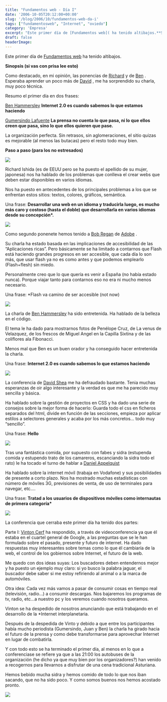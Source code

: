 ```yaml
---
title: "Fundamentos web - Día I"
date: '2006-10-05T20:12:00+00:00'
slug: '/blog/2006/10/fundamentos-web-da-i'
tags: ["fundamentosweb", "Internet", "oviedo"]
category: 'Empresa'
excerpt: "Este primer día de [Fundamentos web]( ha tenido altibajos.**Sinopsis (si vas con prisa lee esto)**Como destacado, en mi opinión, las ponencias de [Richard]("
draft: false
headerImage: 
---
```

Este primer día de [Fundamentos web](http://www.fundamentosweb.com) ha tenido altibajos.

**Sinopsis (si vas con prisa lee esto)**

Como destacado, en mi opinión, las ponencias de [Richard](http://www.fundamentosweb.org/2006/Ponentes/#richard) y de [Ben](http://www.fundamentosweb.org/2006/Ponentes/#ben) . Esperaba aprender un poco más de [David](http://www.fundamentosweb.org/2006/Ponentes/#dave) , me ha sorprendido su charla, muy poco técnica.

Resumo el primer día en dos frases:

[Ben Hammersley](http://www.fundamentosweb.org/2006/Ponentes/#ben) **Internet 2.0 es cuando sabemos lo que estamos haciendo**

[Gumersindo Lafuente](http://www.fundamentosweb.org/2006/Ponentes/#sindo) **La prensa no cuenta lo que pasa, ni lo que ellos creen que pasa, sino lo que ellos quieren que pase.**

La organización perfecta. Sin retrasos, sin aglomeraciones, el sitio quizas es mejorable (al menos las butacas) pero el resto todo muy bien.

**Paso a paso (para los no estresados)**

![](http://www.riojasoft.com/files/robert.jpg)

Richard Ishida (es de EEUU pero se ha puesto el apellido de su mujer, japonesa) nos ha hablado de los problemas que conlleva el crear webs que deben estar disponibles en varios idiomas.

Nos ha puesto en antecedentes de los principales problemas a los que se enfrentan estos sitios: textos, colores, gráficos, semántica.

Una frase: **Desarrollar una web en un idioma y traducirla luego, es mucho más caro y costoso (hasta el doble) que desarrollarla en varios idiomas desde su concepción\*.**

![](http://jorgegorka.files.wordpress.com/bob.jpg)

Como segundo ponenete hemos tenido a [Bob Regan](http://www.fundamentosweb.org/2006/Ponentes/#bob) de [Adobe](http://www.adobe.com/) .

Su charla ha estado basada en las implicaciones de accesibilidad de las “Aplicaciones ricas”. Pero básicamente se ha limitado a contarnos que Flash está haciendo grandes progresos en ser accesible, que cada día lo son más, que usar flash ya no es como antes y que podemos emplearlo (Flash+flesh) sin miedo.

Personalmente creo que lo que quería es venir a España (no había estado nunca). Porque viajar tanto para contarnos eso no era ni mucho menos necesario.

Una frase: \*Flash va camino de ser accesible (not now)

![](http://www.riojasoft.com/files/ben.jpg)

La charla de [Ben Hammersley](http://www.fundamentosweb.org/2006/Ponentes/#ben) ha sido entretenida. Ha hablado de la belleza en el código.

El tema le ha dado para mostrarnos fotos de Penélope Cruz, de La venus de Velazquez, de los frescos de Miguel Angel en la Capilla Sixtina y de las coliflores ala Fibonacci.

Menos mal que Ben es un buen orador y ha conseguido hacer entretenida la charla.

Una frase: **Internet 2.0 es cuando sabemos lo que estamos haciendo**

![](http://www.riojasoft.com/files/david.jpg)

La conferencia de [David Shea](http://www.fundamentosweb.org/2006/Ponentes/#dave) me ha defraudado bastante. Tenia muchas esperanzas de oir algo interesante y la verdad es que me ha parecido muy sencilla y básica.

Ha hablado sobre la gestión de proyectos en CSS y ha dado una serie de consejos sobre la mejor forma de hacerlo: Guarda todo el css en ficheros separados del html, divide en función de las secciones, empieza por aplicar estilos a selectores generales y acaba por los más concretos… todo muy “sencillo”.

Una frase: **Hello**

![](http://www.riojasoft.com/files/daniel.jpg)

Tras una fantástica comida, por supuesto con fabes y sidra (estupenda comida y estupendo trato de los camareros, escanciando la sidra todo el rato) le ha tocado el turno de hablar a [Daniel Appelquist](http://www.fundamentosweb.org/2006/Ponentes/#dan)

Ha hablado sobre la internet móvil (trabaja en Vodafone) y sus posibilidades de presente a corto plazo. Nos ha mostrado muchas estadísticas con número de móviles 3G, previsiones de venta, de uso de terminales para navegar, etc….

Una frase: **Tratad a los usuarios de dispositivos móviles como internautas de primera categoría\***

![](http://www.riojasoft.com/files/conferencia1.jpg)

La conferencia que cerraba este primer día ha tenido dos partes:

Parte I: [Vinton Cerf](http://www.fundamentosweb.org/2006/Ponentes/#vint) ha respondido, a través de videoconferencia ya que él estaba en el cuartel general de Google, a las preguntas que se le han formulado sobre el pasado, presente y futuro de internet. Ha dado respuestas muy interesantes sobre temas como lo que él cambiaría de la web, el control de los gobiernos sobre Internet, el futuro de la web.

Me quedo con dos ideas suyas: Los buscadores deben entendernos mejor y ha puesto un ejemplo muy claro: si yo busco la palabra jaguar, el buscador debe saber si me estoy refiriendo al animal o a la marca de automóviles.

Otra idea: Cada vez más vamos a pasar de consumir cosas en tiempo real (televisión, radio…) a consumir descargas. Nos bajaremos los programas de tv, radio, etc…a nuestro pc y los veremos cuando nosotros queramos.

Vinton se ha despedido de nosotros anunciando que está trabajando en el desarrollo de la \*Internet interplanetaria.

Después de la despedida de Vinto y debido a que entre los participantes había mucho periodista (Gumersindo, Juan y Ben) la charla ha girado hacia el futuro de la prensa y como debe transformarse para aprovechar Internet en lugar de combatirla.

Y con todo esto se ha terminado el primer día, al menos en lo que a conferenciase se refiere ya que a las 21:00 los autobuses de la organización (he dicho ya que muy bien por los organizadores?) han venido a recogernos para llevarnos a disfrutar de una cena tradicional Asturiana.

Hemos bebido mucha sidra y hemos comido de todo lo que nos iban sacando, que no ha sido poco. Y como somos buenos nos hemos acostado pronto.

![](http://www.riojasoft.com/files/nosotros.jpg)

